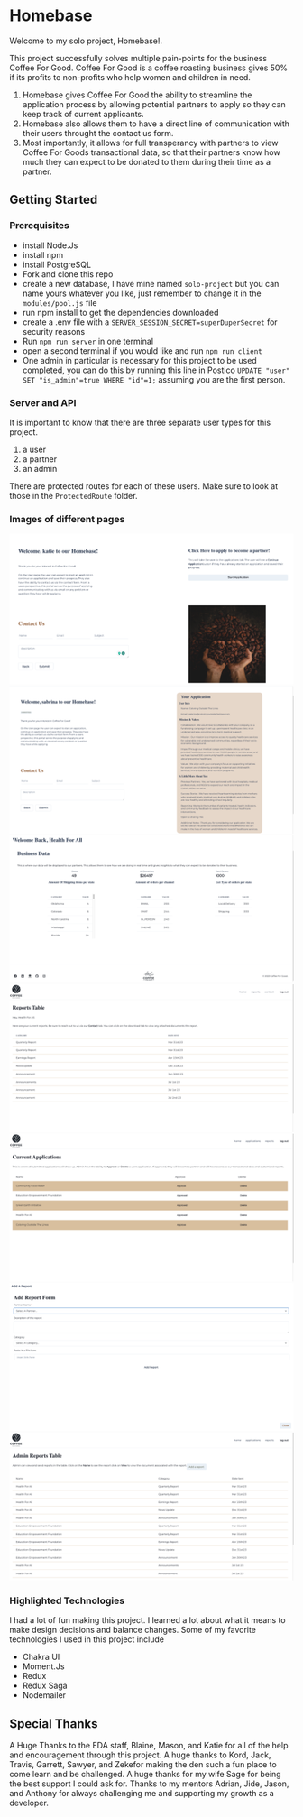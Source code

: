 
# Homebase

Welcome to my solo project, Homebase!. 

This project successfully solves multiple pain-points for the business Coffee For Good. Coffee For Good is a coffee roasting business gives 50% if its profits to non-profits who help women and children in need.


  1.  Homebase gives Coffee For Good the ability to streamline the application process by allowing potential partners to apply so they can keep track of current applicants. 
  2. Homebase also allows them to have a direct line of communication with their users throught the contact us form. 
  3. Most importantly, it allows for full transperancy with partners to view Coffee For Goods transactional data, so that their partners know how much they can expect to be donated to them during their time as a partner.

## Getting Started

### Prerequisites

- install Node.Js
- install npm
- install PostgreSQL
- Fork and clone this repo
- create a new database, I have mine named `solo-project` but you can name yours whatever you like, just remember to change it in the `modules/pool.js` file
- run npm install to get the dependencies downloaded
- create a .env file with a `SERVER_SESSION_SECRET=superDuperSecret` for security reasons
- Run `npm run server` in one terminal
- open a second terminal if you would like and run `npm run client`
- One admin in particular is necessary for this project to be used completed, you can do this by running this line in Postico
`UPDATE "user" SET "is_admin"=true WHERE "id"=1;` assuming you are the first person. 

### Server and API 

It is important to know that there are three separate user types for this project. 
  1. a user
  2. a partner
  3. an admin

There are protected routes for each of these users. Make sure to look at those in the `ProtectedRoute` folder.

### Images of different pages

![User Home Page](./public/images/user-home-page.png)
![User Application](./public/images/user-application-submission.png)
![Partner Dashboard](./public/images/partner-home-page.png)
![Partner Reports](./public/images/partner-reports.png)
![Admin Applications](./public/images/admin-applications.png)
![Admin Add A Report](./public/images/admin-add-report.png)
![Admin Reports Page](./public/images/admin-reports.png)

### Highlighted Technologies

I had a lot of fun making this project. I learned a lot about what it means to make design decisions and balance changes.
Some of my favorite technologies I used in this project include

- Chakra UI
- Moment.Js
- Redux
- Redux Saga
- Nodemailer

## Special Thanks


A Huge Thanks to the EDA staff, Blaine, Mason, and Katie for all of the help and encouragement through this project. A huge thanks to Kord, Jack, Travis, Garrett, Sawyer, and Zekefor making the den such a fun place to come learn and be challenged. A huge thanks for my wife Sage for being the best support I could ask for. Thanks to my mentors Adrian, Jide, Jason, and Anthony for always challenging me and supporting my growth as a developer.